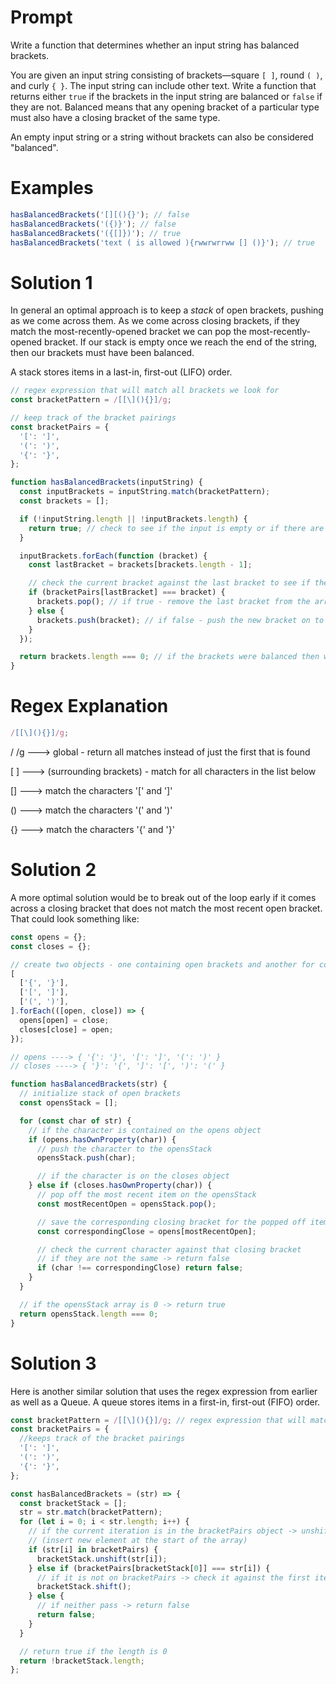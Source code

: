 # Prompt

Write a function that determines whether an input string has balanced brackets.

You are given an input string consisting of brackets—square `[ ]`, round `( )`, and curly `{ }`. The input string can include other text. Write a function that returns either `true` if the brackets in the input string are balanced or `false` if they are not. Balanced means that any opening bracket of a particular type must also have a closing bracket of the same type.

An empty input string or a string without brackets can also be considered "balanced".

# Examples

```js
hasBalancedBrackets('[][(){}'); // false
hasBalancedBrackets('({)}'); // false
hasBalancedBrackets('({[]})'); // true
hasBalancedBrackets('text ( is allowed ){rwwrwrrww [] ()}'); // true
```

# Solution 1

In general an optimal approach is to keep a _stack_ of open brackets, pushing as we come across them. As we come across closing brackets, if they match the most-recently-opened bracket we can pop the most-recently-opened bracket. If our stack is empty once we reach the end of the string, then our brackets must have been balanced.

A stack stores items in a last-in, first-out (LIFO) order.

```js
// regex expression that will match all brackets we look for
const bracketPattern = /[[\](){}]/g;

// keep track of the bracket pairings
const bracketPairs = {
  '[': ']',
  '(': ')',
  '{': '}',
};

function hasBalancedBrackets(inputString) {
  const inputBrackets = inputString.match(bracketPattern);
  const brackets = [];

  if (!inputString.length || !inputBrackets.length) {
    return true; // check to see if the input is empty or if there are no brackets - both are true
  }

  inputBrackets.forEach(function (bracket) {
    const lastBracket = brackets[brackets.length - 1];

    // check the current bracket against the last bracket to see if they are a pair
    if (bracketPairs[lastBracket] === bracket) {
      brackets.pop(); // if true - remove the last bracket from the array and move on
    } else {
      brackets.push(bracket); // if false - push the new bracket on to the array
    }
  });

  return brackets.length === 0; // if the brackets were balanced then we should not have any brackets in the array
}
```

# Regex Explanation

```js
/[[\](){}]/g;
```

/ /g ---> global - return all matches instead of just the first that is found

[ ] ---> (surrounding brackets) - match for all characters in the list below

[\] ---> match the characters '[' and ']'

() ---> match the characters '(' and ')'

{} ---> match the characters '{' and '}'

# Solution 2

A more optimal solution would be to break out of the loop early if it comes across a closing bracket that does not match the most recent open bracket. That could look something like:

```js
const opens = {};
const closes = {};

// create two objects - one containing open brackets and another for corresponding closed brackets
[
  ['{', '}'],
  ['[', ']'],
  ['(', ')'],
].forEach(([open, close]) => {
  opens[open] = close;
  closes[close] = open;
});

// opens ----> { '{': '}', '[': ']', '(': ')' }
// closes ----> { '}': '{', ']': '[', ')': '(' }

function hasBalancedBrackets(str) {
  // initialize stack of open brackets
  const opensStack = [];

  for (const char of str) {
    // if the character is contained on the opens object
    if (opens.hasOwnProperty(char)) {
      // push the character to the opensStack
      opensStack.push(char);

      // if the character is on the closes object
    } else if (closes.hasOwnProperty(char)) {
      // pop off the most recent item on the opensStack
      const mostRecentOpen = opensStack.pop();

      // save the corresponding closing bracket for the popped off item
      const correspondingClose = opens[mostRecentOpen];

      // check the current character against that closing bracket
      // if they are not the same -> return false
      if (char !== correspondingClose) return false;
    }
  }

  // if the opensStack array is 0 -> return true
  return opensStack.length === 0;
}
```

# Solution 3

Here is another similar solution that uses the regex expression from earlier as well as a Queue.
A queue stores items in a first-in, first-out (FIFO) order.

```js
const bracketPattern = /[[\](){}]/g; // regex expression that will match all brackets we look for
const bracketPairs = {
  //keeps track of the bracket pairings
  '[': ']',
  '(': ')',
  '{': '}',
};

const hasBalancedBrackets = (str) => {
  const bracketStack = [];
  str = str.match(bracketPattern);
  for (let i = 0; i < str.length; i++) {
    // if the current iteration is in the bracketPairs object -> unshift from bracketStack
    // (insert new element at the start of the array)
    if (str[i] in bracketPairs) {
      bracketStack.unshift(str[i]);
    } else if (bracketPairs[bracketStack[0]] === str[i]) {
      // if it is not on bracketPairs -> check it against the first item in the bracketStack array
      bracketStack.shift();
    } else {
      // if neither pass -> return false
      return false;
    }
  }

  // return true if the length is 0
  return !bracketStack.length;
};
```
